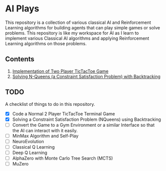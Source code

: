 # AI Plays

This repository is a collection of various classical AI and Reinforcement Learning algorithms for building agents that can play simple games or solve problems. This repository is like my workspace for AI as I learn to implement various Classical AI algorithms and applying Reinforcement Learning algorithms on those problems.

## Contents

1. [Implementation of Two Player TicTacToe Game](tictactoe/)
2. [Solving N-Queens (a Constraint Satisfaction Problem) with Backtracking](nqueens/)

## TODO

A checklist of things to do in this repository.

- [x] Code a Normal 2 Player TicTacToe Terminal Game
- [x] Solving a Constraint Satisfaction Problem (NQueens) using Backtracking
- [ ] Convert the Game to a Gym Environment or a similar Interface so that the AI can interact with it easily.
- [ ] MinMax Algorithm and Self-Play
- [ ] NeuroEvolution
- [ ] Classical Q Learning
- [ ] Deep Q Learning
- [ ] AlphaZero with Monte Carlo Tree Search (MCTS)
- [ ] MuZero
